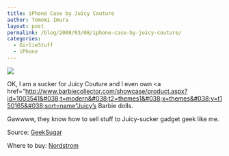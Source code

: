 ```yaml
---
title: iPhone Case by Juicy Couture
author: Tomomi Imura
layout: post
permalink: /blog/2008/03/08/iphone-case-by-juicy-couture/
categories:
  - GirlieStuff
  - iPhone
---
```

![][1]

OK, I am a sucker for Juicy Couture and I even own <a href="http://www.barbiecollector.com/showcase/product.aspx?id=1003541&#038;t=modern&#038;t2=themes1&#038;x=themes&#038;y=t150165&#038;sort=name"Juicy’s Barbie dolls.</a>

Gawwww, they know how to sell stuff to Juicy-sucker gadget geek like me.

Source: [GeekSugar][2]  
  
Where to buy: [Nordstrom][3]

 [1]: /assets/images/wp-content/misc/juicy-iphone-case.preview.jpg
 [2]: http://www.geeksugar.com/1099752
 [3]: http://shop.nordstrom.com/S/2967916?cm_cat=datafeed&#038;cm_pla=small_leather_goods:women:cases_%26_covers&#038;cm_ite=juicy_couture_iphone_case:216443&#038;cm_ven=Linkshare&#038;mr:referralID=a9bb78f2-ebb9-11dc-8103-000423bb4e79